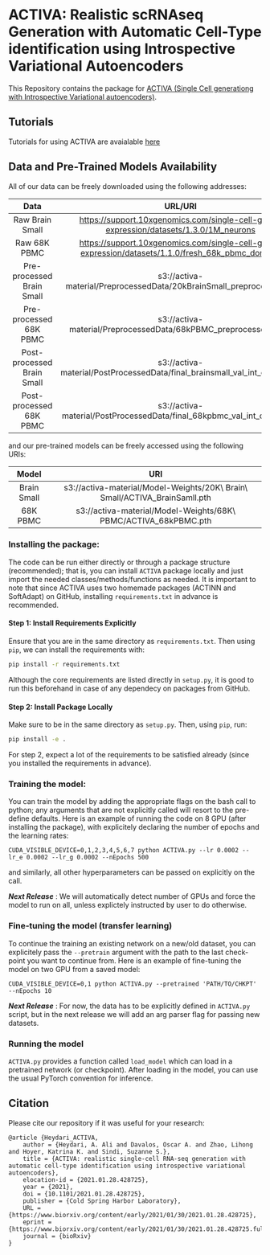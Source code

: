 # ACTIVA: Realistic scRNAseq Generation with Automatic Cell-Type identification using Introspective Variational Autoencoders
This Repository contains the package for [ACTIVA (Single Cell generationg with Introspective Variational autoencoders)](https://www.biorxiv.org/content/10.1101/2021.01.28.428725v1).

## Tutorials
Tutorials for using ACTIVA are avaialable [here](https://github.com/SindiLab/Tutorials/tree/main/ACTIVA)


## Data and Pre-Trained Models Availability 
All of our data can be freely downloaded using the following addresses:

| Data          |                                                URL/URI                                                |
|:-------------:|:-------------------------------------------------------------------------------------------------:|
|  Raw Brain Small  |       https://support.10xgenomics.com/single-cell-gene-expression/datasets/1.3.0/1M_neurons       |
|  Raw 68K PBMC   | https://support.10xgenomics.com/single-cell-gene-expression/datasets/1.1.0/fresh_68k_pbmc_donor_a |
|  Pre-processed Brain Small  |   s3://activa-material/PreprocessedData/20kBrainSmall_preprocessed.h5                |
|  Pre-processed 68K PBMC  |    s3://activa-material/PreprocessedData/68kPBMC_preprocessed.h5ad                      |
|  Post-processed Brain Small              |   s3://activa-material/PostProcessedData/final_brainsmall_val_int_clust.h5ad|
|  Post-processed 68K PBMC             |    s3://activa-material/PostProcessedData/final_68kpbmc_val_int_clust.h5ad|

and our pre-trained models can be freely accessed using the following URIs:



| Model          |                                                URI                                              |
|:-------------:|:-------------------------------------------------------------------------------------------------:|
|  Brain Small  |  s3://activa-material/Model-Weights/20K\ Brain\ Small/ACTIVA_BrainSamll.pth            |
|    68K PBMC   |  s3://activa-material/Model-Weights/68K\ PBMC/ACTIVA_68kPBMC.pth            |


### Installing the package:
The code can be run either directly or through a package structure (recommended); that is, you can install `ACTIVA` package locally and just import the needed classes/methods/functions as needed. It is important to note that since ACTIVA uses two homemade packages (ACTINN and SoftAdapt) on GitHub, installing `requirements.txt` in advance is recommended.

#### Step 1: Install Requirements Explicitly

Ensure that you are in the same directory as `requirements.txt`. Then using `pip`, we can install the requirements with:

````bash
pip install -r requirements.txt
````
Although the core requirements are listed directly in `setup.py`, it is good to run this beforehand in case of any dependecy on packages from GitHub. 

#### Step 2: Install Package Locally
Make sure to be in the same directory as `setup.py`. Then, using `pip`, run:

````bash
pip install -e .
````
For step 2, expect a lot of the requirements to be satisfied already (since you installed the requirements in advance).

### Training the model:
You can train the model by adding the appropriate flags on the bash call to python; any arguments that are not explicitly called will resort to the pre-define defaults. Here is an example of running the code on 8 GPU (after installing the package), with explicitely declaring the number of epochs and the learning rates:

````
CUDA_VISIBLE_DEVICE=0,1,2,3,4,5,6,7 python ACTIVA.py --lr 0.0002 --lr_e 0.0002 --lr_g 0.0002 --nEpochs 500

````
and similarly, all other hyperparameters can be passed on explicitly on the call.

***Next Release*** : We will automatically detect number of GPUs and force the model to run on all, unless explictely instructed by user to do otherwise. 

### Fine-tuning the model (transfer learning)
To continue the training an existing network on a new/old dataset, you can explicitely pass the `--pretrain` argument with the path to the last check-point you want to continue from. Here is an example of fine-tuning the model on two GPU from a saved model:

````
CUDA_VISIBLE_DEVICE=0,1 python ACTIVA.py --pretrained 'PATH/TO/CHKPT'  --nEpochs 10

````

***Next Release*** : For now, the data has to be explicitly defined in `ACTIVA.py` script, but in the next release we will add an arg parser flag for passing new datasets.

### Running the model 
`ACTIVA.py`  provides a function called `load_model` which can load in a pretrained network (or checkpoint). After loading in the model, you can use the usual PyTorch convention for inference.

## Citation

Please cite our repository if it was useful for your research:
````
@article {Heydari_ACTIVA,
	author = {Heydari, A. Ali and Davalos, Oscar A. and Zhao, Lihong and Hoyer, Katrina K. and Sindi, Suzanne S.},
	title = {ACTIVA: realistic single-cell RNA-seq generation with automatic cell-type identification using introspective variational autoencoders},
	elocation-id = {2021.01.28.428725},
	year = {2021},
	doi = {10.1101/2021.01.28.428725},
	publisher = {Cold Spring Harbor Laboratory},
	URL = {https://www.biorxiv.org/content/early/2021/01/30/2021.01.28.428725},
	eprint = {https://www.biorxiv.org/content/early/2021/01/30/2021.01.28.428725.full.pdf},
	journal = {bioRxiv}
}
````

